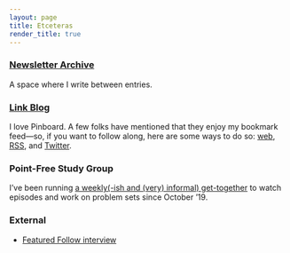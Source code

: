 ```yaml
---
layout: page
title: Etceteras
render_title: true
---
```


### [Newsletter Archive](https://buttondown.email/distillations/archive)

A space where I write between entries.

### [Link Blog](/substrate)

I love Pinboard. A few folks have mentioned that they enjoy my bookmark feed—so, if you want to follow along, here are some ways to do so: [web](https://pinboard.in/u:jasdev/), [RSS](http://feeds.pinboard.in/rss/u:jasdev/), and [Twitter](https://twitter.com/_substrate).

### Point-Free Study Group

I’ve been running [a weekly(-ish and (very) informal) get-together](https://github.com/jasdev/nyc-point-free-study-group) to watch episodes and work on problem sets since October ’19.

### External

- [Featured Follow interview](https://medium.com/featuredfollow/featured-follow-jasdev-singh-2c5042abe3f6#.ve0gnopzq)
